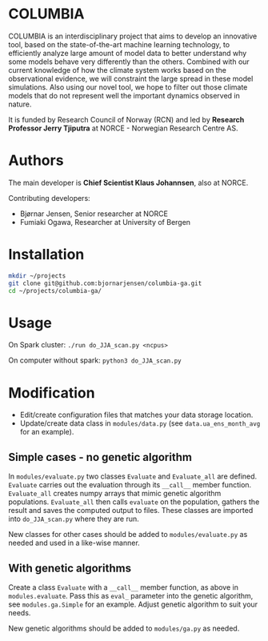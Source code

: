 # COLUMBIA

COLUMBIA is an interdisciplinary project that aims to develop an innovative tool, based on the state-of-the-art machine learning technology, to efficiently analyze large amount of model data to better understand
why some models behave very differently than the others. Combined with our current knowledge of how the climate system works based on the observational evidence, we will constraint the large spread in these model simulations. Also using our novel tool, we hope to filter out those climate models that do not represent well the important dynamics observed in nature.

It is funded by Research Council of Norway (RCN) and led by **Research Professor Jerry Tjiputra** at NORCE - Norwegian Research Centre AS.

# Authors

The main developer is **Chief Scientist Klaus Johannsen**, also at NORCE. 

Contributing developers:

- Bjørnar Jensen, Senior researcher at NORCE
- Fumiaki Ogawa, Researcher at University of Bergen

# Installation

```bash
mkdir ~/projects
git clone git@github.com:bjornarjensen/columbia-ga.git
cd ~/projects/columbia-ga/
```

# Usage

On Spark cluster:
```./run do_JJA_scan.py <ncpus>```

On computer without spark:
```python3 do_JJA_scan.py```


# Modification

- Edit/create configuration files that matches your data storage location.
- Update/create data class in `modules/data.py` (see `data.ua_ens_month_avg` for an example).

## Simple cases - no genetic algorithm

In `modules/evaluate.py` two classes `Evaluate` and `Evaluate_all` are defined. `Evaluate` carries out the evaluation through its `__call__` member function. `Evaluate_all` creates numpy arrays that mimic genetic algorithm populations. `Evaluate_all` then calls `evaluate` on the population, gathers the result and saves the computed output to files. These classes are imported
into `do_JJA_scan.py` where they are run.

New classes for other cases should be added to `modules/evaluate.py` as needed
and used in a like-wise manner.

## With genetic algorithms

Create a class `Evaluate` with a `__call__` member function, as above in 
`modules.evaluate`. Pass this as `eval_` parameter into the genetic algorithm, see `modules.ga.Simple` for an example. Adjust genetic algorithm to suit your needs.

New genetic algorithms should be added to `modules/ga.py` as needed.


